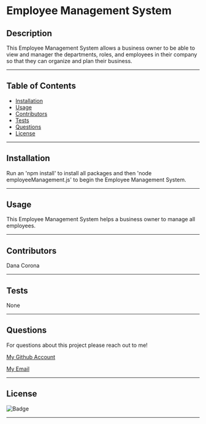 # Employee Management System



## Description
This Employee Management System allows a business owner to be able to view and manager the departments, roles, and employees in their company so that they can organize and plan their business.


***
## Table of Contents
* [Installation](#installation)
* [Usage](#usage)
* [Contributors](#contributors)
* [Tests](#tests)
* [Questions](#questions)
* [License](#License)


***
## Installation
Run an 'npm install' to install all packages and then 'node employeeManagement.js' to begin the Employee Management System.


***
## Usage
This Employee Management System helps a business owner to manage all employees.


***
## Contributors
Dana Corona


***
## Tests
None


***
## Questions
For questions about this project please reach out to me!

[My Github Account]('https://github.com/danacorona')

[My Email]('dana.d.corona@gmail.com')


***
## License
![Badge](https://img.shields.io/badge/license-MIT-blue.svg)

***